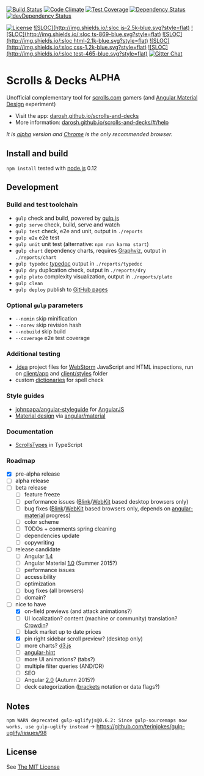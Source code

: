 [![Build Status](https://travis-ci.org/darosh/scrolls-and-decks.svg)](https://travis-ci.org/darosh/scrolls-and-decks)
[![Code Climate](https://codeclimate.com/github/darosh/scrolls-and-decks/badges/gpa.svg)](https://codeclimate.com/github/darosh/scrolls-and-decks)
[![Test Coverage](https://codeclimate.com/github/darosh/scrolls-and-decks/badges/coverage.svg)](https://codeclimate.com/github/darosh/scrolls-and-decks/coverage)
[![Dependency Status](https://gemnasium.com/darosh/scrolls-and-decks.svg)](https://gemnasium.com/darosh/scrolls-and-decks)
[![devDependency Status](https://david-dm.org/darosh/scrolls-and-decks/dev-status.svg)](https://david-dm.org/darosh/scrolls-and-decks#info=devDependencies)

[![License](http://img.shields.io/:license-mit-blue.svg?style=flat)](https://github.com/darosh/scrolls-and-decks/blob/master/LICENSE)
[![SLOC](http://img.shields.io/:sloc js-2.5k-blue.svg?style=flat)](https://github.com/darosh/scrolls-and-decks/tree/master/client/app)
[![SLOC](http://img.shields.io/:sloc ts-869-blue.svg?style=flat)](https://github.com/darosh/scrolls-and-decks/tree/master/client/types)
[![SLOC](http://img.shields.io/:sloc html-2.1k-blue.svg?style=flat)](https://github.com/darosh/scrolls-and-decks/tree/master/client/app)
[![SLOC](http://img.shields.io/:sloc css-1.2k-blue.svg?style=flat)](https://github.com/darosh/scrolls-and-decks/tree/master/client/styles)
[![SLOC](http://img.shields.io/:sloc test-465-blue.svg?style=flat)](https://github.com/darosh/scrolls-and-decks/tree/master/tests)
[![Gitter Chat](https://img.shields.io/badge/gitter-join%20chat-blue.svg?style=flat)](https://gitter.im/darosh/scrolls-and-decks)

# Scrolls & Decks <sup>ALPHA</sup>

<!--[![Dev Dependency Status](https://david-dm.org/darosh/scrolls-and-decks/dev-status.svg)](https://david-dm.org/darosh/scrolls-and-decks#info=devDependencies)-->
<!--![Repo Size](https://reposs.herokuapp.com/?path=darosh/scrolls-and-decks&style=flat)-->
<!--[![GitHub Issues](http://githubbadges.herokuapp.com/darosh/scrolls-and-decks/issues.svg?style=flat)](https://github.com/darosh/scrolls-and-decks/issues)-->

Unofficial complementary tool for [scrolls.com](http://scrolls.com) gamers (and [Angular Material Design](https://material.angularjs.org/#/) experiment)

* Visit the app: [darosh.github.io/scrolls-and-decks](http://darosh.github.io/scrolls-and-decks/)
* More information: [darosh.github.io/scrolls-and-decks/#/help](http://darosh.github.io/scrolls-and-decks/#/help)

_It is [alpha](http://en.wikipedia.org/wiki/Software_release_life_cycle#Alpha) version and [Chrome](https://www.google.com/chrome/) is the only recommended browser._

## Install and build

```npm install``` tested with [node.js](https://nodejs.org/) 0.12

## Development

### Build and test toolchain

- ```gulp``` check and build, powered by [gulp.js](http://gulpjs.com/)
- ```gulp serve``` check, build, serve and watch
- ```gulp test``` check, e2e and unit, output in ```./reports```
- ```gulp e2e``` e2e test
- ```gulp unit``` unit test (alternative: ```npm run karma start```)
- ```gulp chart``` dependency charts, requires [Graphviz](http://www.graphviz.org/), output in ```./reports/chart```
- ```gulp typedoc``` [typedoc](https://github.com/sebastian-lenz/typedoc) output in ```./reports/typedoc```
- ```gulp dry``` duplication check, output in ```./reports/dry```
- ```gulp plato``` complexity visualization, output in ```./reports/plato```
- ```gulp clean```
- ```gulp deploy``` publish to [GitHub pages](https://pages.github.com/)

### Optional ```gulp``` parameters

- ```--nomin``` skip minification
- ```--norev``` skip revision hash
- ```--nobuild``` skip build
- ```--coverage``` e2e test coverage

### Additional testing

- [.idea](https://github.com/darosh/scrolls-and-decks/tree/master/.idea) project files for [WebStorm](https://www.jetbrains.com/webstorm/) JavaScript and HTML inspections, run on [client/app](https://github.com/darosh/scrolls-and-decks/tree/master/client/app) and [client/styles](https://github.com/darosh/scrolls-and-decks/tree/master/client/styles) folder
- custom [dictionaries](https://github.com/darosh/scrolls-and-decks/tree/master/dictionaries) for spell check

### Style guides

- [johnpapa/angular-styleguide](https://github.com/johnpapa/angular-styleguide) for [AngularJS](https://angularjs.org/)
- [Material design](http://www.google.com/design/spec/material-design/introduction.html) via [angular/material](https://material.angularjs.org/)

### Documentation

- [ScrollsTypes](https://rawgit.com/darosh/scrolls-and-decks/master/reports/typedoc/index.html) in TypeScript

### Roadmap

- [x] pre-alpha release
- [ ] alpha release
- [ ] beta release
  - [ ] feature freeze
  - [ ] performance issues ([Blink](http://en.wikipedia.org/wiki/Blink_%28layout_engine%29)/[WebKit](http://en.wikipedia.org/wiki/WebKit) based desktop browsers only)
  - [ ] bug fixes ([Blink](http://en.wikipedia.org/wiki/Blink_%28layout_engine%29)/[WebKit](http://en.wikipedia.org/wiki/WebKit) based browsers only, depends on [angular-material](https://material.angularjs.org/) progress)
  - [ ] color scheme
  - [ ] TODOs + comments spring cleaning
  - [ ] dependencies update
  - [ ] copywriting
- [ ] release candidate
  - [ ] Angular [1.4](https://angularjs.org/)
  - [ ] Angular Material [1.0](https://material.angularjs.org/#/) (Summer 2015?)
  - [ ] performance issues
  - [ ] accessibility
  - [ ] optimization
  - [ ] bug fixes (all browsers)
  - [ ] domain?
- [ ] nice to have
  - [x] on-field previews (and attack animations?)
  - [ ] UI localization? content (machine or community) translation? [Crowdin](https://crowdin.com/project/minecraft)?
  - [ ] black market up to date prices
  - [x] pin right sidebar scroll preview? (desktop only)
  - [ ] more charts? [d3.js](http://d3js.org/)
  - [ ] [angular-hint](https://github.com/angular/angular-hint)
  - [ ] more UI animations? (tabs?)
  - [ ] multiple filter queries (AND/OR)
  - [ ] SEO
  - [ ] Angular [2.0](https://angular.io/) (Autumn 2015?)
  - [ ] deck categorization ([brackets](http://scrolldier.com/deck/2834) notation or data flags?)

## Notes

```npm WARN deprecated gulp-uglifyjs@0.6.2: Since gulp-sourcemaps now works, use gulp-uglify instead``` -> https://github.com/terinjokes/gulp-uglify/issues/98

## License

See [The MIT License](https://github.com/darosh/scrolls-and-decks/blob/master/LICENSE)
